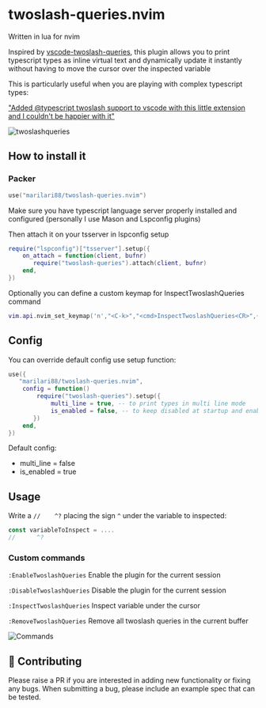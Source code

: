 # twoslash-queries.nvim
Written in lua for nvim

Inspired by [vscode-twoslash-queries](https://github.com/orta/vscode-twoslash-queries), this plugin allows you to print typescript types as inline virtual text and dynamically update it instantly without having to move the cursor over the inspected variable

This is particularly useful when you are playing with complex typescript types:

["Added 
@typescript
 twoslash support to vscode with this little extension and I couldn't be happier with it"](https://twitter.com/tannerlinsley/status/1564254580715560960?s=20&t=E0Ap8W6vsFZhHyZFYlt_5w)

![twoslashqueries](https://user-images.githubusercontent.com/32909388/204164892-3c1444d3-8f2d-4c6d-8c1a-b812f1e4c657.gif)

## How to install it

### Packer
```lua
use("marilari88/twoslash-queries.nvim")
```

Make sure you have typescript language server properly installed and configured (personally I use Mason and Lspconfig plugins)

Then attach it on your tsserver in lspconfig setup
```lua
require("lspconfig")["tsserver"].setup({
    on_attach = function(client, bufnr)
       require("twoslash-queries").attach(client, bufnr)
    end,
})
```

Optionally you can define a custom keymap for InspectTwoslashQueries command
```lua
vim.api.nvim_set_keymap('n',"<C-k>","<cmd>InspectTwoslashQueries<CR>",{})
```
## Config
You can override default config use setup function:
```lua
use({
   "marilari88/twoslash-queries.nvim",			
    config = function()
        require("twoslash-queries").setup({
            multi_line = true, -- to print types in multi line mode
            is_enabled = false, -- to keep disabled at startup and enable it on request with the EnableTwoslashQueries 
	   })
    end,
})
```
Default config:
 - multi_line = false
 - is_enabled = true

## Usage
Write a `//    ^?` placing the sign `^` under the variable to inspected:
```typescript
const variableToInspect = ....
//      ^?
```

### Custom commands
`:EnableTwoslashQueries` Enable the plugin for the current session

`:DisableTwoslashQueries` Disable the plugin for the current session

`:InspectTwoslashQueries` Inspect variable under the cursor

`:RemoveTwoslashQueries` Remove all twoslash queries in the current buffer

![Commands](https://user-images.githubusercontent.com/32909388/204667598-5faa0b88-55af-4841-941d-6db79cfff013.gif)


## :gift: Contributing

Please raise a PR if you are interested in adding new functionality or fixing any bugs. When submitting a bug, please include an example spec that can be tested.
